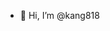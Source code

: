 - 👋 Hi, I’m @kang818


<!---
kang818/kang818 is a ✨ special ✨ repository because its `README.md` (this file) appears on your GitHub profile.
You can click the Preview link to take a look at your changes.
--->
